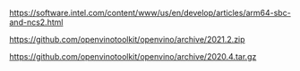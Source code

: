 https://software.intel.com/content/www/us/en/develop/articles/arm64-sbc-and-ncs2.html

https://github.com/openvinotoolkit/openvino/archive/2021.2.zip

https://github.com/openvinotoolkit/openvino/archive/2020.4.tar.gz


